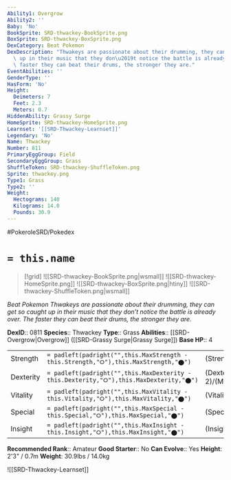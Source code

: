 ```yaml
---
Ability1: Overgrow
Ability2: ''
Baby: 'No'
BookSprite: SRD-thwackey-BookSprite.png
BoxSprite: SRD-thwackey-BoxSprite.png
DexCategory: Beat Pokemon
DexDescription: "Thwakeys are passionate about their drumming, they can get so caught\
  \ up in their music that they don\u2019t notice the battle is already over. The\
  \ faster they can beat their drums, the stronger they are."
EventAbilities: ''
GenderType: ''
HasForm: 'No'
Height:
  Deimeters: 7
  Feet: 2.3
  Meters: 0.7
HiddenAbility: Grassy Surge
HomeSprite: SRD-thwackey-HomeSprite.png
Learnset: '[[SRD-Thwackey-Learnset]]'
Legendary: 'No'
Name: Thwackey
Number: 811
PrimaryEggGroup: Field
SecondaryEggGroup: Grass
ShuffleToken: SRD-thwackey-ShuffleToken.png
Sprite: thwackey.png
Type1: Grass
Type2: ''
Weight:
  Hectograms: 140
  Kilograms: 14.0
  Pounds: 30.9
---
```


#PokeroleSRD/Pokedex

# `= this.name`

> [!grid]
> ![[SRD-thwackey-BookSprite.png|wsmall]]
> ![[SRD-thwackey-HomeSprite.png]]
> ![[SRD-thwackey-BoxSprite.png|htiny]]
> ![[SRD-thwackey-ShuffleToken.png|wsmall]]


*Beat Pokemon*
*Thwakeys are passionate about their drumming, they can get so caught up in their music that they don’t notice the battle is already over. The faster they can beat their drums, the stronger they are.*

**DexID**:: 0811
**Species**:: Thwackey
**Type**:: Grass
**Abilities**:: [[SRD-Overgrow|Overgrow]] ([[SRD-Grassy Surge|Grassy Surge]])
**Base HP**:: 4

|           |                                                                                        |                                          |
| --------- | -------------------------------------------------------------------------------------- | ---------------------------------------- |
| Strength  | `= padleft(padright("",this.MaxStrength - this.Strength,"⭘"),this.MaxStrength,"⬤")`    | (Strength::2)/(MaxStrength::5)   |
| Dexterity | `= padleft(padright("",this.MaxDexterity - this.Dexterity,"⭘"),this.MaxDexterity,"⬤")` | (Dexterity:: 2)/(MaxDexterity::5) |
| Vitality  | `= padleft(padright("",this.MaxVitality - this.Vitality,"⭘"),this.MaxVitality,"⬤")`    | (Vitality::2)/(MaxVitality::5)   |
| Special   | `= padleft(padright("",this.MaxSpecial - this.Special,"⭘"),this.MaxSpecial,"⬤")`       | (Special::2)/(MaxSpecial::4)     |
| Insight   | `= padleft(padright("",this.MaxInsight - this.Insight,"⭘"),this.MaxInsight,"⬤")`       | (Insight::2)/(MaxInsight::4)     |


**Recommended Rank**:: Amateur
**Good Starter**:: No
**Can Evolve**:: Yes
**Height**: 2'3" / 0.7m
**Weight**: 30.9lbs / 14.0kg

![[SRD-Thwackey-Learnset]]